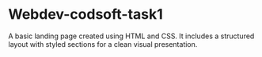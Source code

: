 # Webdev-codsoft-task1
A basic landing page created using HTML and CSS. It includes a structured layout with styled sections for a clean visual presentation.
